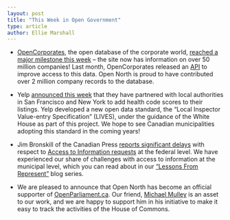 ```yaml
---
layout: post
title: "This Week in Open Government"
type: article
author: Ellie Marshall
---
```

- [OpenCorporates](http://www.opencorporates.com), the open database of the corporate world, [reached a major milestone this week](http://blog.opencorporates.com/2013/01/17/major-milestone-over-50-million-companies-a-sneak-peak-at-the-future/) – the site now has information on over 50 million companies! Last month, OpenCorporates released an [API](http://api.opencorporates.com/documentation/Home) to improve access to this data. Open North is proud to have contributed over 2 million company records to the database.

- Yelp [announced this week](http://officialblog.yelp.com/2013/01/introducing-lives.html) that they have partnered with local authorities in San Francisco and New York to add health code scores to their listings. Yelp developed a new open data standard, the “Local Inspector Value-entry Specification” (LIVES), under the guidance of the White House as part of this project. We hope to see Canadian municipalities adopting this standard in the coming years!

- Jim Bronskill of the Canadian Press [reports significant delays](http://www.theglobeandmail.com/news/politics/ottawa-running-late-on-access-to-information-responses-watchdog-says/article7343832/) with respect to [Access to Information requests](http://www.tbs-sct.gc.ca/atip-aiprp/tools/administration-application-eng.asp) at the federal level. We have experienced our share of challenges with access to information at the municipal level, which you can read about in our [“Lessons From Represent”](http://blog.opennorth.ca/lessons-from-represent-if-you-dont-ask-you-do-16430/) blog series.

- We are pleased to announce that Open North has become an official supporter of [OpenParliament.ca](http://www.openparliament.ca). Our friend, [Michael Mulley](http://michaelmulley.com/) is an asset to our work, and we are happy to support him in his initiative to make it easy to track the activities of the House of Commons. 